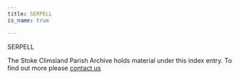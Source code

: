 ```yaml
---
title: SERPELL
is_name: true

---
```


SERPELL


The Stoke Climsland Parish Archive holds material under this index entry. To find out more please [contact us](/contact/)
